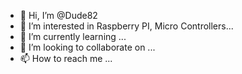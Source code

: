 - 👋 Hi, I’m @Dude82
- 👀 I’m interested in Raspberry PI, Micro Controllers...
- 🌱 I’m currently learning ...
- 💞️ I’m looking to collaborate on ...
- 📫 How to reach me ...

<!---
Dude82/Dude82 is a ✨ special ✨ repository because its `README.md` (this file) appears on your GitHub profile.
You can click the Preview link to take a look at your changes.
--->
